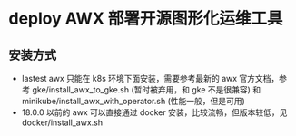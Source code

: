 # deploy AWX 部署开源图形化运维工具

## 安装方式

- lastest awx 只能在 k8s 环境下面安装，需要参考最新的 awx 官方文档，参考 gke/install_awx_to_gke.sh (暂时被弃用，和 gke 不是很兼容) 和 minikube/install_awx_with_operator.sh (性能一般，但是可用)
- 18.0.0 以前的 awx 可以直接通过 docker 安装，比较流畅，但版本较低，见 docker/install_awx.sh